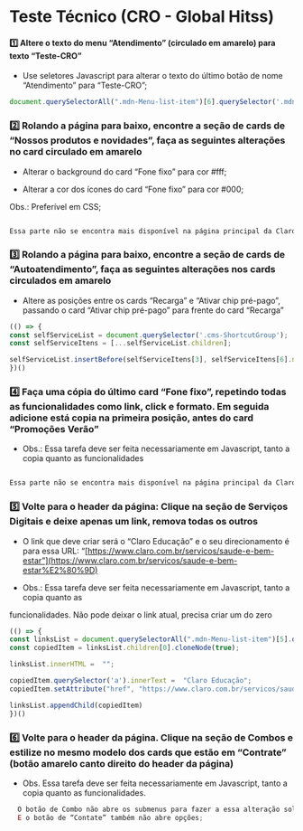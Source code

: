 # Teste Técnico (CRO - Global Hitss)

  

#### 1️⃣ Altere o texto do menu “Atendimento” (circulado em amarelo) para texto “Teste-CRO”

 
- Use seletores Javascript para alterar o texto do último botão de nome “Atendimento” para “Teste-CRO”;
```jsx
document.querySelectorAll(".mdn-Menu-list-item")[6].querySelector('.mdn-Text').innerText =  'Teste-CRO'
```

### 2️⃣ Rolando a página para baixo, encontre a seção de cards de “Nossos produtos e novidades”, faça as seguintes alterações no card circulado em amarelo
- Alterar o background do card “Fone fixo” para cor #fff;

- Alterar a cor dos ícones do card “Fone fixo” para cor #000;

Obs.: Preferível em CSS;

```jsx

Essa parte não se encontra mais disponível na página principal da Claro

```

### 3️⃣ Rolando a página para baixo, encontre a seção de cards de “Autoatendimento”, faça as seguintes alterações nos cards circulados em amarelo
 
- Altere as posições entre os cards “Recarga” e “Ativar chip pré-pago”, passando o card “Ativar chip pré-pago” para frente do card “Recarga”
```jsx
(() => {
const selfServiceList = document.querySelector('.cms-ShortcutGroup');
const selfServiceItens = [...selfServiceList.children];

selfServiceList.insertBefore(selfServiceItens[3], selfServiceItens[6].nextSibling)
})()
```

 

### 4️⃣ Faça uma cópia do último card “Fone fixo”, repetindo todas as funcionalidades como link, click e formato. Em seguida adicione está copia na primeira posição, antes do card “Promoções Verão”



- Obs.: Essa tarefa deve ser feita necessariamente em Javascript, tanto a copia quanto as funcionalidades


```jsx

Essa parte não se encontra mais disponível na página principal da Claro

```

### 5️⃣ Volte para o header da página: Clique na seção de Serviços Digitais e deixe apenas um link, remova todas os outros


- O link que deve criar será o “Claro Educação” e o seu direcionamento é para essa URL: “[https://www.claro.com.br/servicos/saude-e-bem-estar”](https://www.claro.com.br/servicos/saude-e-bem-estar%E2%80%9D)

- Obs.: Essa tarefa deve ser feita necessariamente em Javascript, tanto a copia quanto as

funcionalidades. Não pode deixar o link atual, precisa criar um do zero

  

```jsx
(() => {
const linksList = document.querySelectorAll(".mdn-Menu-list-item")[5].querySelector('.mdn-Menu-subMenu-list').querySelector(".mdn-LinkList");
const copiedItem = linksList.children[0].cloneNode(true);

linksList.innerHTML =  "";

copiedItem.querySelector('a').innerText =  "Claro Educação";
copiedItem.setAttribute("href", "https://www.claro.com.br/servicos/saude-e-bem-estar");

linksList.appendChild(copiedItem)
})()
```

  

### 6️⃣ Volte para o header da página. Clique na seção de Combos e estilize no mesmo modelo dos cards que estão em “Contrate” (botão amarelo canto direito do header da página)

- Obs. Essa tarefa deve ser feita necessariamente em Javascript, tanto a copia quanto as funcionalidades.

```jsx
  O botão de Combo não abre os submenus para fazer a essa alteração solicitada. 
  E o botão de “Contate” também não abre opções;
```
  
